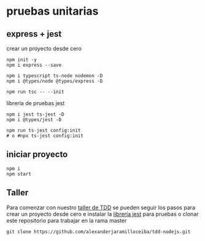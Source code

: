 # pruebas unitarias

## express + jest

crear un proyecto desde cero

    npm init -y
    npm i express --save

    npm i typescript ts-node nodemon -D
    npm i @types/node @types/express -D

    npm run tsc -- --init

librería de pruebas jest

    npm i jest ts-jest -D
    npm i @types/jest -D

    npm run ts-jest config:init
    # o #npx ts-jest config:init

## iniciar proyecto

    npm i
    npm start

## Taller

Para comenzar con nuestro [taller de TDD](https://github.com/alexanderjaramilloceiba/tdd-nodejs/tree/workshop) se pueden seguir los pasos para crear un proyecto desde cero e instalar la [librería jest](https://jestjs.io/) para pruebas o clonar este repositorio para trabajar en la rama master

    git clone https://github.com/alexanderjaramilloceiba/tdd-nodejs.git
